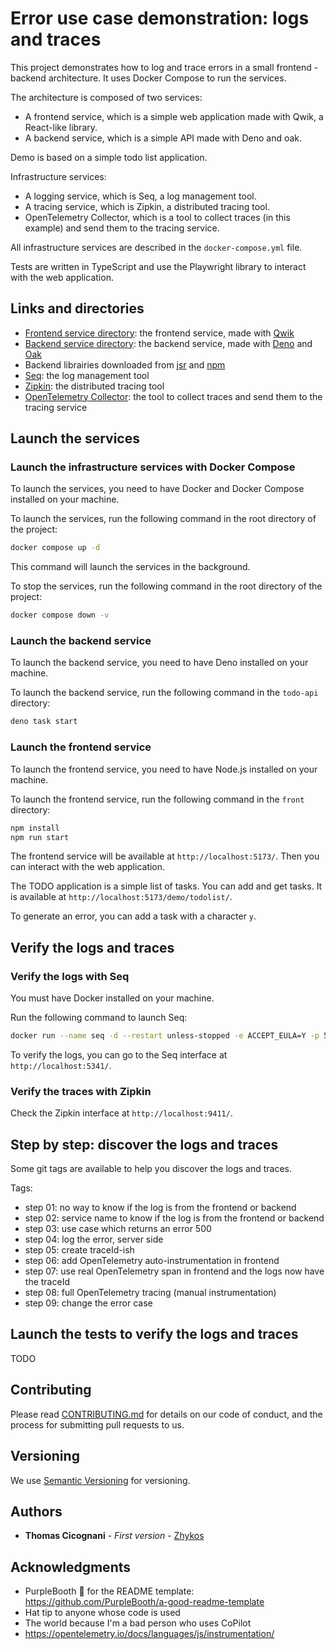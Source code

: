 # Error use case demonstration: logs and traces

This project demonstrates how to log and trace errors in a small frontend - backend architecture.
It uses Docker Compose to run the services.

The architecture is composed of two services:
- A frontend service, which is a simple web application made with Qwik, a React-like library.
- A backend service, which is a simple API made with Deno and oak.

Demo is based on a simple todo list application.

Infrastructure services:
- A logging service, which is Seq, a log management tool.
- A tracing service, which is Zipkin, a distributed tracing tool.
- OpenTelemetry Collector, which is a tool to collect traces (in this example) and send them to the tracing service.

All infrastructure services are described in the `docker-compose.yml` file.

Tests are written in TypeScript and use the Playwright library to interact with the web application.

## Links and directories

- [Frontend service directory](./front/): the frontend service, made with [Qwik](https://qwik.dev/)
- [Backend service directory](./todo-api/): the backend service, made with [Deno](https://deno.land/) and [Oak](https://oakserver.org/)
- Backend librairies downloaded from [jsr](https://jsr.io/) and [npm](https://www.npmjs.com/)
- [Seq](https://datalust.co/seq): the log management tool
- [Zipkin](https://zipkin.io/): the distributed tracing tool
- [OpenTelemetry Collector](https://opentelemetry.io/docs/collector/): the tool to collect traces and send them to the tracing service

## Launch the services

### Launch the infrastructure services with Docker Compose

To launch the services, you need to have Docker and Docker Compose installed on your machine.

To launch the services, run the following command in the root directory of the project:

```bash
docker compose up -d
```

This command will launch the services in the background.

To stop the services, run the following command in the root directory of the project:

```bash
docker compose down -v
```

### Launch the backend service

To launch the backend service, you need to have Deno installed on your machine.

To launch the backend service, run the following command in the `todo-api` directory:

```bash
deno task start
```

### Launch the frontend service

To launch the frontend service, you need to have Node.js installed on your machine.

To launch the frontend service, run the following command in the `front` directory:

```bash
npm install
npm run start
```

The frontend service will be available at `http://localhost:5173/`. Then you can interact with the web application.

The TODO application is a simple list of tasks. You can add and get tasks. It is available at `http://localhost:5173/demo/todolist/`.

To generate an error, you can add a task with a character `y`.

## Verify the logs and traces

### Verify the logs with Seq

You must have Docker installed on your machine.

Run the following command to launch Seq:

```bash
docker run --name seq -d --restart unless-stopped -e ACCEPT_EULA=Y -p 5341:80 datalust/seq:latest
```

To verify the logs, you can go to the Seq interface at `http://localhost:5341/`.

### Verify the traces with Zipkin

Check the Zipkin interface at `http://localhost:9411/`.

## Step by step: discover the logs and traces

Some git tags are available to help you discover the logs and traces.

Tags:
- step 01: no way to know if the log is from the frontend or backend
- step 02: service name to know if the log is from the frontend or backend
- step 03: use case which returns an error 500
- step 04: log the error, server side
- step 05: create traceId-ish
- step 06: add OpenTelemetry auto-instrumentation in frontend
- step 07: use real OpenTelemetry span in frontend and the logs now have the traceId
- step 08: full OpenTelemetry tracing (manual instrumentation)
- step 09: change the error case

## Launch the tests to verify the logs and traces

TODO

## Contributing

Please read [CONTRIBUTING.md](../CONTRIBUTING.md) for details on our code
of conduct, and the process for submitting pull requests to us.

## Versioning

We use [Semantic Versioning](http://semver.org/) for versioning.

## Authors

- **Thomas Cicognani** - *First version* -
  [Zhykos](https://github.com/Zhykos)

## Acknowledgments

- PurpleBooth 🖤 for the README template: https://github.com/PurpleBooth/a-good-readme-template
- Hat tip to anyone whose code is used
- The world because I'm a bad person who uses CoPilot
- https://opentelemetry.io/docs/languages/js/instrumentation/
